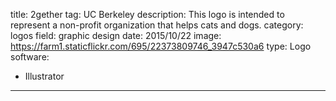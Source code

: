 title: 2gether
tag: UC Berkeley
description: This logo is intended to represent a non-profit organization that helps cats and dogs.
category: logos
field: graphic design
date: 2015/10/22
image: https://farm1.staticflickr.com/695/22373809746_3947c530a6
type: Logo
software:
- Illustrator
---